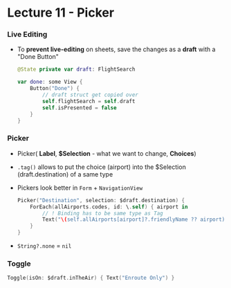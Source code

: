 # Lecture 11 - Picker

### Live Editing

* To **prevent live-editing** on sheets, save the changes as a **draft** with a "Done Button"

  ```swift
  @State private var draft: FlightSearch
  
  var done: some View {
      Button("Done") {
          // draft struct get copied over
          self.flightSearch = self.draft
          self.isPresented = false
      }
  }
  ```

### Picker

* Picker( **Label**, **$Selection** - what we want to change, **Choices**)

* `.tag()` allows to put the choice (airport) into the $Selection (draft.destination) of a same type

* Pickers look better in `Form` + `NavigationView`

  ```swift
  Picker("Destination", selection: $draft.destination) {
      ForEach(allAirports.codes, id: \.self) { airport in
          // ! Binding has to be same type as Tag
          Text("\(self.allAirports[airport]?.friendlyName ?? airport)").tag(airport)
      }
  }
  ```

* `String?.none` = `nil`

### Toggle

```swift
Toggle(isOn: $draft.inTheAir) { Text("Enroute Only") }
```

